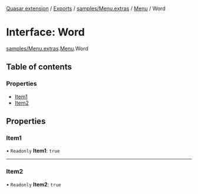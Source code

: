 [Quasar extension](../index.md) / [Exports](../modules.md) / [samples/Menu.extras](../modules/samples_Menu_extras.md) / [Menu](../modules/samples_Menu_extras.Menu.md) / Word

# Interface: Word

[samples/Menu.extras](../modules/samples_Menu_extras.md).[Menu](../modules/samples_Menu_extras.Menu.md).Word

## Table of contents

### Properties

- [Item1](samples_Menu_extras.Menu.Word.md#item1)
- [Item2](samples_Menu_extras.Menu.Word.md#item2)

## Properties

### Item1

• `Readonly` **Item1**: ``true``

___

### Item2

• `Readonly` **Item2**: ``true``
